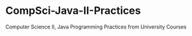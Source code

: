 # CompSci-Java-II-Practices
Computer Science II, Java Programming Practices from University Courses
